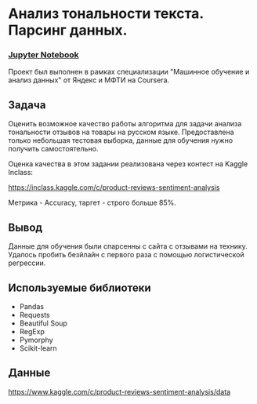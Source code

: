 # Анализ тональности текста. Парсинг данных.

### [Jupyter Notebook](https://github.com/sk-il/portfolio/blob/master/03_sentiment_analysis_2/sentiment_analysis_2.ipynb)

Проект был выполнен в рамках специализации "Машинное обучение и анализ данных" от Яндекс и МФТИ на Coursera.

## Задача

Оценить возможное качество работы алгоритма для задачи анализа тональности отзывов на товары на русском языке. Предоставлена только небольшая тестовая выборка, данные для обучения нужно получить самостоятельно.

Оценка качества в этом задании реализована через контест на Kaggle Inclass:

https://inclass.kaggle.com/c/product-reviews-sentiment-analysis

Метрика - Accuracy, таргет - строго больше 85%.

## Вывод

Данные для обучения были спарсенны с сайта с отзывами на технику. Удалось пробить безйлайн с первого раза с помощью логистической регрессии.

## Используемые библиотеки

- Pandas
- Requests
- Beautiful Soup
- RegExp
- Pymorphy
- Scikit-learn

## Данные

https://www.kaggle.com/c/product-reviews-sentiment-analysis/data
